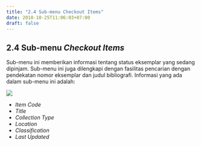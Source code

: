 ```yaml
---
title: "2.4 Sub-menu Checkout Items"
date: 2018-10-25T11:06:03+07:00
draft: false
---
```

## 2.4 Sub-menu _Checkout Items_

Sub-menu ini memberikan informasi tentang status eksemplar yang sedang dipinjam. Sub-menu ini juga dilengkapi dengan fasilitas pencarian dengan pendekatan nomor eksemplar dan judul bibliografi. Informasi yang ada dalam sub-menu ini adalah:

![](/assets/CheckOutItem.jpg)

* _Item Code_
* _Title_
* _Collection Type_
* _Location_
* _Classification_
* _Last Updated_
